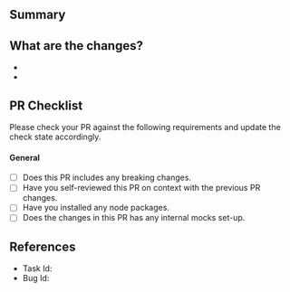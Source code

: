 ## Summary

<write the summary here>

## What are the changes?
- 
- 


## PR Checklist
Please check your PR against the following requirements and update the check state accordingly.

#### General
- [ ] Does this PR includes any breaking changes.
- [ ] Have you self-reviewed this PR on context with the previous PR changes.
- [ ] Have you installed any node packages.
- [ ] Does the changes in this PR has any internal mocks set-up.
  
## References
- Task Id:
- Bug Id: 
